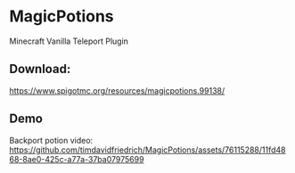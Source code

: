 # MagicPotions
Minecraft Vanilla Teleport Plugin

## Download:
https://www.spigotmc.org/resources/magicpotions.99138/

## Demo 
Backport potion video: \
https://github.com/timdavidfriedrich/MagicPotions/assets/76115288/11fd4868-8ae0-425c-a77a-37ba07975699
